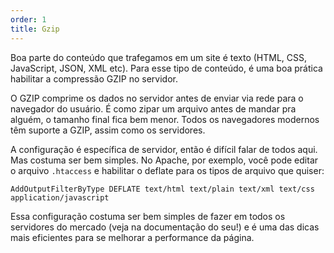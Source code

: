 ```yaml
---
order: 1
title: Gzip
---
```


Boa parte do conteúdo que trafegamos em um site é texto (HTML, CSS, JavaScript, JSON, XML etc). Para esse tipo de conteúdo, é uma boa prática habilitar a compressão GZIP no servidor.

O GZIP comprime os dados no servidor antes de enviar via rede para o navegador do usuário. É como zipar um arquivo antes de mandar pra alguém, o tamanho final fica bem menor. Todos os navegadores modernos têm suporte a GZIP, assim como os servidores.

A configuração é específica de servidor, então é difícil falar de todos aqui. Mas costuma ser bem simples. No Apache, por exemplo, você pode editar o arquivo `.htaccess` e habilitar o deflate para os tipos de arquivo que quiser:

```
AddOutputFilterByType DEFLATE text/html text/plain text/xml text/css application/javascript 
```

Essa configuração costuma ser bem simples de fazer em todos os servidores do mercado (veja na documentação do seu!) e é uma das dicas mais eficientes para se melhorar a performance da página.